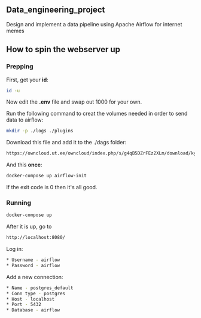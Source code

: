 ## Data_engineering_project
Design and implement a data pipeline using Apache Airflow for internet memes


## How to spin the webserver up

### Prepping

First, get your **id**:
```sh
id -u
```

Now edit the **.env** file and swap out 1000 for your own.

Run the following command to creat the volumes needed in order to send data to airflow:
```sh
mkdir -p ./logs ./plugins
```

Download this file and add it to the ./dags folder:

```sh
https://owncloud.ut.ee/owncloud/index.php/s/g4qB5DZrFEz2XLm/download/kym.json
```

And this **once**:

```sh
docker-compose up airflow-init
```
If the exit code is 0 then it's all good.

### Running

```sh
docker-compose up
```

After it is up, go to
```sh
http://localhost:8080/
```
Log in:
```sh
* Username - airflow
* Password - airflow
```

Add a new connection:
```sh
* Name - postgres_default
* Conn type - postgres
* Host - localhost
* Port - 5432
* Database - airflow
```
